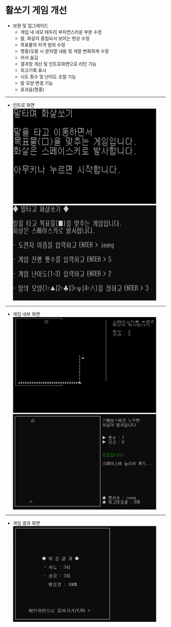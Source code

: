 # 활쏘기 게임 개선    
* 보완 및 업그레이드
  - 게임 내 네모 테두리 부자연스러운 부분 수정
  - 말, 화살이 중첩되서 보이는 현상 수정
  - 목표물의 피격 범위 수정
  - 명중/오중 시 문자열 내용 및 색깔 변화하게 수정
  - 커서 숨김
  - 결과창 개선 및 인트로화면으로 리턴 기능
  - 최고기록 표시
  - 시도 횟수 및 난이도 조절 기능
  - 말 모양 변경 기능
  - 효과음(명중)
* * *    
- 인트로 화면    
<img src="./pic/o_lobby.png" width="450px" height="300px" title="px(픽셀) 크기 설정" alt="o_lobby"></img><img src="./pic/lobby.png" width="450px" height="300px" title="px(픽셀) 크기 설정" alt="lobby"></img><br/>
* * *
- 게임 내부 화면    
<img src="./pic/error.png" width="450px" height="300px" title="px(픽셀) 크기 설정" alt="error"></img><br/><img src="./pic/upgrade.png" width="450px" height="300px" title="px(픽셀) 크기 설정" alt="upgrade"></img><br/>
* * *
- 게임 결과 화면    
<img src="./pic/result.png" width="450px" height="300px" title="px(픽셀) 크기 설정" alt="result"></img><br/>
